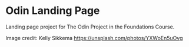 # Odin Landing Page

Landing page project for The Odin Project in the Foundations Course.


Image credit: Kelly Sikkema https://unsplash.com/photos/YXWoEn5uOvg